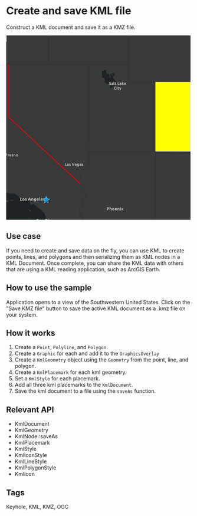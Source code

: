 # Create and save KML file

Construct a KML document and save it as a KMZ file.

![](screenshot.png)

## Use case

If you need to create and save data on the fly, you can use KML to create points, lines, and polygons and then serializing them as KML nodes in a KML Document. Once complete, you can share the KML data with others that are using a KML reading application, such as ArcGIS Earth.

## How to use the sample

Application opens to a view of the Southwestern United States. Click on the "Save KMZ file" button to save the active KML document as a .kmz file on your system.

## How it works

1. Create a `Point`, `Polyline`, and `Polygon`.
2. Create a `Graphic` for each and add it to the `GraphicsOverlay`
3. Create a `KmlGeometry` object using the `Geometry` from the point, line, and polygon.
4. Create a `KmlPlacemark` for each kml geometry.
5. Set a `KmlStyle` for each placemark.
6. Add all three kml placemarks to the `KmlDocument`.
7. Save the kml document to a file using the `saveAs` function.

## Relevant API

* KmlDocument
* KmlGeometry
* KmlNode::saveAs
* KmlPlacemark
* KmlStyle
* KmlIconStyle
* KmlLineStyle
* KmlPolygonStyle
* KmlIcon

## Tags

Keyhole, KML, KMZ, OGC
